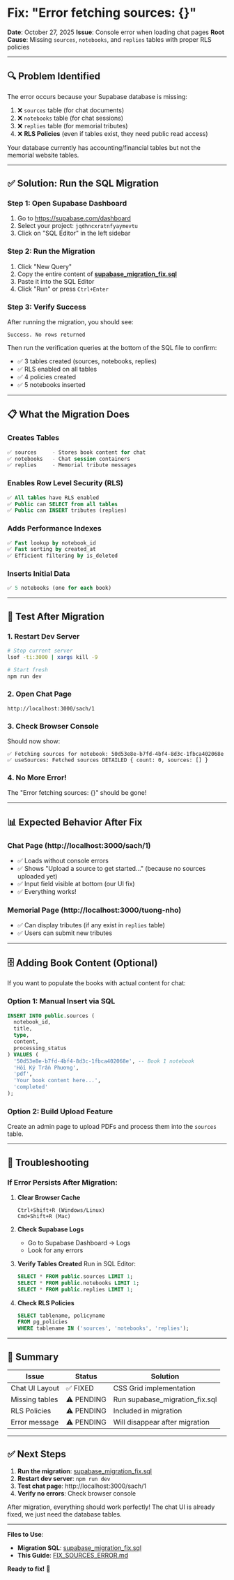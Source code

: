 # Fix: "Error fetching sources: {}"

**Date**: October 27, 2025
**Issue**: Console error when loading chat pages
**Root Cause**: Missing `sources`, `notebooks`, and `replies` tables with proper RLS policies

---

## 🔍 Problem Identified

The error occurs because your Supabase database is missing:
1. ❌ `sources` table (for chat documents)
2. ❌ `notebooks` table (for chat sessions)
3. ❌ `replies` table (for memorial tributes)
4. ❌ **RLS Policies** (even if tables exist, they need public read access)

Your database currently has accounting/financial tables but not the memorial website tables.

---

## ✅ Solution: Run the SQL Migration

### Step 1: Open Supabase Dashboard

1. Go to https://supabase.com/dashboard
2. Select your project: `jqdhncxratnfyaymevtu`
3. Click on "SQL Editor" in the left sidebar

### Step 2: Run the Migration

1. Click "New Query"
2. Copy the entire content of **[supabase_migration_fix.sql](supabase_migration_fix.sql)**
3. Paste it into the SQL Editor
4. Click "Run" or press `Ctrl+Enter`

### Step 3: Verify Success

After running the migration, you should see:
```
Success. No rows returned
```

Then run the verification queries at the bottom of the SQL file to confirm:
- ✅ 3 tables created (sources, notebooks, replies)
- ✅ RLS enabled on all tables
- ✅ 4 policies created
- ✅ 5 notebooks inserted

---

## 📋 What the Migration Does

### Creates Tables
```sql
✅ sources     - Stores book content for chat
✅ notebooks   - Chat session containers
✅ replies     - Memorial tribute messages
```

### Enables Row Level Security (RLS)
```sql
✅ All tables have RLS enabled
✅ Public can SELECT from all tables
✅ Public can INSERT tributes (replies)
```

### Adds Performance Indexes
```sql
✅ Fast lookup by notebook_id
✅ Fast sorting by created_at
✅ Efficient filtering by is_deleted
```

### Inserts Initial Data
```sql
✅ 5 notebooks (one for each book)
```

---

## 🧪 Test After Migration

### 1. Restart Dev Server
```bash
# Stop current server
lsof -ti:3000 | xargs kill -9

# Start fresh
npm run dev
```

### 2. Open Chat Page
```
http://localhost:3000/sach/1
```

### 3. Check Browser Console
Should now show:
```
✅ Fetching sources for notebook: 50d53e8e-b7fd-4bf4-8d3c-1fbca402068e
✅ useSources: Fetched sources DETAILED { count: 0, sources: [] }
```

### 4. No More Error!
The "Error fetching sources: {}" should be gone!

---

## 📊 Expected Behavior After Fix

### Chat Page (http://localhost:3000/sach/1)
- ✅ Loads without console errors
- ✅ Shows "Upload a source to get started..." (because no sources uploaded yet)
- ✅ Input field visible at bottom (our UI fix)
- ✅ Everything works!

### Memorial Page (http://localhost:3000/tuong-nho)
- ✅ Can display tributes (if any exist in `replies` table)
- ✅ Users can submit new tributes

---

## 🗄️ Adding Book Content (Optional)

If you want to populate the books with actual content for chat:

### Option 1: Manual Insert via SQL
```sql
INSERT INTO public.sources (
  notebook_id,
  title,
  type,
  content,
  processing_status
) VALUES (
  '50d53e8e-b7fd-4bf4-8d3c-1fbca402068e', -- Book 1 notebook
  'Hồi Ký Trần Phương',
  'pdf',
  'Your book content here...',
  'completed'
);
```

### Option 2: Build Upload Feature
Create an admin page to upload PDFs and process them into the `sources` table.

---

## 🔧 Troubleshooting

### If Error Persists After Migration:

1. **Clear Browser Cache**
   ```
   Ctrl+Shift+R (Windows/Linux)
   Cmd+Shift+R (Mac)
   ```

2. **Check Supabase Logs**
   - Go to Supabase Dashboard → Logs
   - Look for any errors

3. **Verify Tables Created**
   Run in SQL Editor:
   ```sql
   SELECT * FROM public.sources LIMIT 1;
   SELECT * FROM public.notebooks LIMIT 1;
   SELECT * FROM public.replies LIMIT 1;
   ```

4. **Check RLS Policies**
   ```sql
   SELECT tablename, policyname
   FROM pg_policies
   WHERE tablename IN ('sources', 'notebooks', 'replies');
   ```

---

## 📝 Summary

| Issue | Status | Solution |
|-------|--------|----------|
| Chat UI Layout | ✅ FIXED | CSS Grid implementation |
| Missing tables | ⚠️ PENDING | Run supabase_migration_fix.sql |
| RLS Policies | ⚠️ PENDING | Included in migration |
| Error message | ⚠️ PENDING | Will disappear after migration |

---

## ✅ Next Steps

1. **Run the migration**: [supabase_migration_fix.sql](supabase_migration_fix.sql)
2. **Restart dev server**: `npm run dev`
3. **Test chat page**: http://localhost:3000/sach/1
4. **Verify no errors**: Check browser console

After migration, everything should work perfectly! The chat UI is already fixed, we just need the database tables.

---

**Files to Use**:
- **Migration SQL**: [supabase_migration_fix.sql](supabase_migration_fix.sql)
- **This Guide**: [FIX_SOURCES_ERROR.md](FIX_SOURCES_ERROR.md)

**Ready to fix!** 🚀
